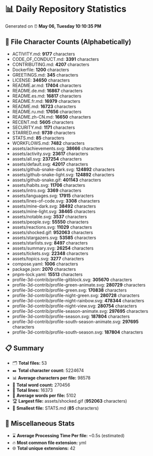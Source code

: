 # 📊 Daily Repository Statistics
Generated on ⏰ **May 06, Tuesday 10:10:35 PM**

## 📂 File Character Counts (Alphabetically)
- ACTIVITY.md: **9177** characters
- CODE_OF_CONDUCT.md: **3391** characters
- CONTRIBUTING.md: **4207** characters
- Dockerfile: **1200** characters
- GREETINGS.md: **345** characters
- LICENSE: **34650** characters
- README.ar.md: **17404** characters
- README.de.md: **16867** characters
- README.es.md: **16817** characters
- README.fr.md: **16979** characters
- README.md: **16723** characters
- README.ru.md: **17656** characters
- README.zh-CN.md: **16650** characters
- RECENT.md: **5605** characters
- SECURITY.md: **1171** characters
- STARRED.md: **9739** characters
- STATS.md: **85** characters
- WORKFLOWS.md: **7482** characters
- assets/achievements.svg: **38666** characters
- assets/activity.svg: **23617** characters
- assets/all.svg: **237254** characters
- assets/default.svg: **42017** characters
- assets/github-snake-dark.svg: **124892** characters
- assets/github-snake-light.svg: **124892** characters
- assets/github-snake.gif: **401143** characters
- assets/habits.svg: **11706** characters
- assets/intro.svg: **3369** characters
- assets/languages.svg: **17915** characters
- assets/lines-of-code.svg: **3308** characters
- assets/mine-dark.svg: **38492** characters
- assets/mine-light.svg: **38465** characters
- assets/notable.svg: **3537** characters
- assets/people.svg: **55550** characters
- assets/reactions.svg: **11029** characters
- assets/shocked.gif: **952063** characters
- assets/stargazers.svg: **53585** characters
- assets/starlists.svg: **8497** characters
- assets/summary.svg: **26254** characters
- assets/tickets.svg: **22348** characters
- assets/topics.svg: **3277** characters
- compose.yaml: **1006** characters
- package.json: **2070** characters
- pnpm-lock.yaml: **15513** characters
- profile-3d-contrib/profile-gitblock.svg: **305670** characters
- profile-3d-contrib/profile-green-animate.svg: **280729** characters
- profile-3d-contrib/profile-green.svg: **170838** characters
- profile-3d-contrib/profile-night-green.svg: **280728** characters
- profile-3d-contrib/profile-night-rainbow.svg: **478344** characters
- profile-3d-contrib/profile-night-view.svg: **280754** characters
- profile-3d-contrib/profile-season-animate.svg: **297695** characters
- profile-3d-contrib/profile-season.svg: **187804** characters
- profile-3d-contrib/profile-south-season-animate.svg: **297695** characters
- profile-3d-contrib/profile-south-season.svg: **187804** characters

## 📋 Summary
- 🗂️ **Total files:** 53
- ✒️ **Total character count:** 5224674
- 📊 **Average characters per file:** 98578
- 📝 **Total word count:** 270456
- 🧾 **Total lines:** 16373
- 📐 **Average words per file:** 5102
- 🏆 **Largest file:** assets/shocked.gif (**952063** characters)
- 🥉 **Smallest file:** STATS.md (**85** characters)

## 🌟 Miscellaneous Stats
- ⌛ **Average Processing Time Per file:** ~0.5s (estimated)
- 🔥 **Most common file extension:** yml
- 🌐 **Total unique extensions:** 42
